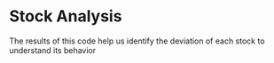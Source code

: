 # Stock Analysis

The results of this code help us identify the deviation of each stock to understand its behavior 
